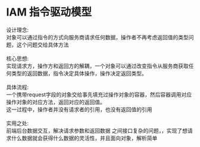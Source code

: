 # IAM  指令驱动模型</br>

设计理念:</br> 对象可以通过指令的方式向服务商请求任何数据，操作者不再考虑返回值的类型问题，这个问题交给具体方法</br></br>
核心思想:</br>
     实现请求方，操作方和返回方的解耦，一个对象可以通过改变指令从服务商获取任何类型的返回数据，指令决定具体操作，操作决定返回类型。</br></br>
具体流程:</br>
  一个携带request字段的对象交给事先填充过操作对象的容器，然后容器调用对应操作对象的对应方法，返回对应的返回值。</br>
这一过程中，操作者并没有请求者的引用，也没有返回值的引用</br></br>
实用之处:</br>前端后台数据交互，解决请求参数和返回数据  之间接口复杂的问题，，实现了想请求什么数据就会获得什么数据的灵活性，并且面向对象，解析简单</br>


